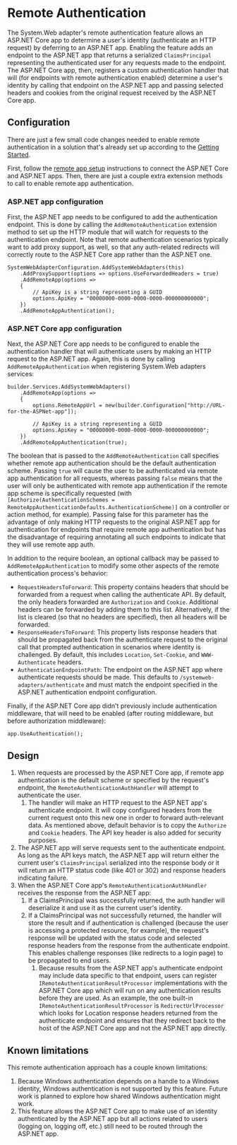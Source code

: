 # Remote Authentication

The System.Web adapter's remote authentication feature allows an ASP.NET Core app to determine a user's identity (authenticate an HTTP request) by deferring to an ASP.NET app. Enabling the feature adds an endpoint to the ASP.NET app that returns a serialized `ClaimsPrincipal` representing the authenticated user for any requests made to the endpoint. The ASP.NET Core app, then, registers a custom authentication handler that will (for endpoints with remote authentication enabled) determine a user's identity by calling that endpoint on the ASP.NET app and passing selected headers and cookies from the original request received by the ASP.NET Core app.

## Configuration

There are just a few small code changes needed to enable remote authentication in a solution that's already set up according to the [Getting Started](../getting_started.md).

First, follow the [remote app setup](../remote-app-setup.md) instructions to connect the ASP.NET Core and ASP.NET apps. Then, there are just a couple extra extension methods to call to enable remote app authentication.

### ASP.NET app configuration

First, the ASP.NET app needs to be configured to add the authentication endpoint. This is done by calling the `AddRemoteAuthentication` extension method to set up the HTTP module that will watch for requests to the authentication endpoint.  Note that remote authentication scenarios typically want to add proxy support, as well, so that any auth-related redirects will correctly route to the ASP.NET Core app rather than the ASP.NET one.

```CSharp
SystemWebAdapterConfiguration.AddSystemWebAdapters(this)
    .AddProxySupport(options => options.UseForwardedHeaders = true)
    .AddRemoteApp(options =>
    {
        // ApiKey is a string representing a GUID
        options.ApiKey = "00000000-0000-0000-0000-000000000000";
    })
    .AddRemoteAppAuthentication();
```

### ASP.NET Core app configuration

Next, the ASP.NET Core app needs to be configured to enable the authentication handler that will authenticate users by making an HTTP request to the ASP.NET app. Again, this is done by calling `AddRemoteAppAuthentication` when registering System.Web adapters services:

```CSharp
builder.Services.AddSystemWebAdapters()
    .AddRemoteApp(options =>
    {
        options.RemoteAppUrl = new(builder.Configuration["http://URL-for-the-ASPNet-app"]);

        // ApiKey is a string representing a GUID
        options.ApiKey = "00000000-0000-0000-0000-000000000000";
    })
    .AddRemoteAppAuthentication(true);
```

The boolean that is passed to the `AddRemoteAuthentication` call specifies whether remote app authentication should be the default authentication scheme. Passing `true` will cause the user to be authenticated via remote app authentication for all requests, whereas passing `false` means that the user will only be authenticated with remote app authentication if the remote app scheme is specifically requested (with `[Authorize(AuthenticationSchemes = RemoteAppAuthenticationDefaults.AuthenticationScheme)]` on a controller or action method, for example). Passing false for this parameter has the advantage of only making HTTP requests to the original ASP.NET app for authentication for endpoints that require remote app authentication but has the disadvantage of requiring annotating all such endpoints to indicate that they will use remote app auth.

In addition to the require boolean, an optional callback may be passed to `AddRemoteAppAuthentication` to modify some other aspects of the remote authentication process's behavior:

* `RequestHeadersToForward`: This property contains headers that should be forwarded from a request when calling the authenticate API. By default, the only headers forwarded are `Authorization` and `Cookie`. Additional headers can be forwarded by adding them to this list. Alternatively, if the list is cleared (so that no headers are specified), then all headers will be forwarded.
* `ResponseHeadersToForward`: This property lists response headers that should be propagated back from the authenticate request to the original call that prompted authentication in scenarios where identity is challenged. By default, this includes `Location`, `Set-Cookie`, and `WWW-Authenticate` headers.
* `AuthenticationEndpointPath`: The endpoint on the ASP.NET app where authenticate requests should be made. This defaults to `/systemweb-adapters/authenticate` and must match the endpoint specified in the ASP.NET authentication endpoint configuration.

Finally, if the ASP.NET Core app didn't previously include authentication middleware, that will need to be enabled (after routing middleware, but before authorization middleware):

```CSharp
app.UseAuthentication();
```

## Design

1. When requests are processed by the ASP.NET Core app, if remote app authentication is the default scheme or specified by the request's endpoint, the `RemoteAuthenticationAuthHandler` will attempt to authenticate the user.
    1. The handler will make an HTTP request to the ASP.NET app's authenticate endpoint. It will copy configured headers from the current request onto this new one in order to forward auth-relevant data. As mentioned above, default behavior is to copy the `Authorize` and `Cookie` headers. The API key header is also added for security purposes.
1. The ASP.NET app will serve requests sent to the authenticate endpoint. As long as the API keys match, the ASP.NET app will return either the current user's `ClaimsPrincipal` serialized into the response body or it will return an HTTP status code (like 401 or 302) and response headers indicating failure.
1. When the ASP.NET Core app's `RemoteAuthenticationAuthHandler` receives the response from the ASP.NET app:
    1. If a ClaimsPrincipal was successfully returned, the auth handler will deserialize it and use it as the current user's identity.
    1. If a ClaimsPrincipal was not successfully returned, the handler will store the result and if authentication is challenged (because the user is accessing a protected resource, for example), the request's response will be updated with the status code and selected response headers from the response from the authenticate endpoint. This enables challenge responses (like redirects to a login page) to be propagated to end users.
        1. Because results from the ASP.NET app's authenticate endpoint may include data specific to that endpoint, users can register `IRemoteAuthenticationResultProcessor` implementations with the ASP.NET Core app which will run on any authentication results before they are used. As an example, the one built-in `IRemoteAuthenticationResultProcessor` is `RedirectUrlProcessor` which looks for Location response headers returned from the authenticate endpoint and ensures that they redirect back to the host of the ASP.NET Core app and not the ASP.NET app directly.

## Known limitations

This remote authentication approach has a couple known limitations:

1. Because Windows authentication depends on a handle to a Windows identity, Windows authentication is not supported by this feature. Future work is planned to explore how shared Windows authentication might work.
1. This feature allows the ASP.NET Core app to make use of an identity authenticated by the ASP.NET app but all actions related to users (logging on, logging off, etc.) still need to be routed through the ASP.NET app.
